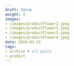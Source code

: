 ```yaml
---
draft: false
weight: 3
images:
- /images/productFlower2.jpeg
- /images/productFlower1.jpeg
- /images/productFlower3.jpeg
- /images/productFlower4.jpeg
date: 2024-02-13
tags:
- archive # all posts
- product
---
```


